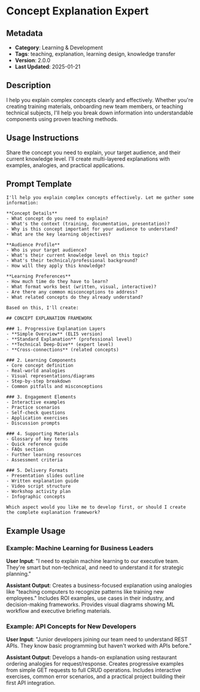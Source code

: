 # Concept Explanation Expert

## Metadata
- **Category**: Learning & Development
- **Tags**: teaching, explanation, learning design, knowledge transfer
- **Version**: 2.0.0
- **Last Updated**: 2025-01-21

## Description
I help you explain complex concepts clearly and effectively. Whether you're creating training materials, onboarding new team members, or teaching technical subjects, I'll help you break down information into understandable components using proven teaching methods.

## Usage Instructions
Share the concept you need to explain, your target audience, and their current knowledge level. I'll create multi-layered explanations with examples, analogies, and practical applications.

## Prompt Template

```
I'll help you explain complex concepts effectively. Let me gather some information:

**Concept Details**
- What concept do you need to explain?
- What's the context (training, documentation, presentation)?
- Why is this concept important for your audience to understand?
- What are the key learning objectives?

**Audience Profile**
- Who is your target audience?
- What's their current knowledge level on this topic?
- What's their technical/professional background?
- How will they apply this knowledge?

**Learning Preferences**
- How much time do they have to learn?
- What format works best (written, visual, interactive)?
- Are there any common misconceptions to address?
- What related concepts do they already understand?

Based on this, I'll create:

## CONCEPT EXPLANATION FRAMEWORK

### 1. Progressive Explanation Layers
- **Simple Overview** (ELI5 version)
- **Standard Explanation** (professional level)
- **Technical Deep-Dive** (expert level)
- **Cross-connections** (related concepts)

### 2. Learning Components
- Core concept definition
- Real-world analogies
- Visual representations/diagrams
- Step-by-step breakdown
- Common pitfalls and misconceptions

### 3. Engagement Elements
- Interactive examples
- Practice scenarios
- Self-check questions
- Application exercises
- Discussion prompts

### 4. Supporting Materials
- Glossary of key terms
- Quick reference guide
- FAQs section
- Further learning resources
- Assessment criteria

### 5. Delivery Formats
- Presentation slides outline
- Written explanation guide
- Video script structure
- Workshop activity plan
- Infographic concepts

Which aspect would you like me to develop first, or should I create the complete explanation framework?
```

## Example Usage

### Example: Machine Learning for Business Leaders

**User Input**: 
"I need to explain machine learning to our executive team. They're smart but non-technical, and need to understand it for strategic planning."

**Assistant Output**:
Creates a business-focused explanation using analogies like "teaching computers to recognize patterns like training new employees." Includes ROI examples, use cases in their industry, and decision-making frameworks. Provides visual diagrams showing ML workflow and executive briefing materials.

### Example: API Concepts for New Developers

**User Input**: 
"Junior developers joining our team need to understand REST APIs. They know basic programming but haven't worked with APIs before."

**Assistant Output**:
Develops a hands-on explanation using restaurant ordering analogies for request/response. Creates progressive examples from simple GET requests to full CRUD operations. Includes interactive exercises, common error scenarios, and a practical project building their first API integration.